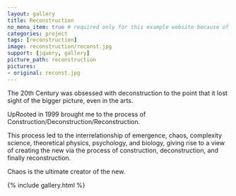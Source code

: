 ```yaml
---
layout: gallery
title: Reconstruction
no_menu_item: true # required only for this example website because of menu construction
categories: project
tags: [reconstruction]
image: reconstruction/reconst.jpg
support: [jquery, gallery]
picture_path: reconstruction
pictures:
- original: reconst.jpg
---
```


The 20th Century was obsessed with deconstruction to the point that it lost sight of the bigger picture, even in the arts.

UpRooted in 1999 brought me to the process of Construction/Deconstruction/Reconstruction.

This process led to the interrelationship of emergence, chaos, complexity science, theoretical physics, psychology, and biology, giving rise to a view of creating the new via the process of construction, deconstruction, and finally reconstruction.

Chaos is the ultimate creator of the new.

{% include gallery.html %}
